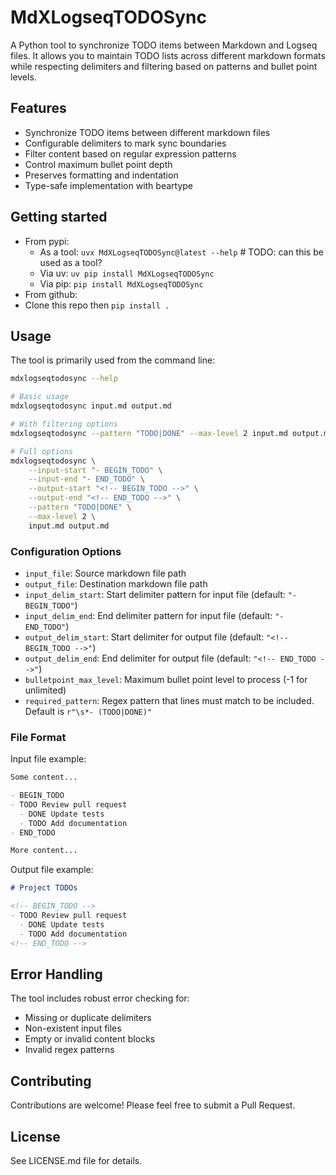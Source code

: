 # MdXLogseqTODOSync

A Python tool to synchronize TODO items between Markdown and Logseq files. It allows you to maintain TODO lists across different markdown formats while respecting delimiters and filtering based on patterns and bullet point levels.

## Features

- Synchronize TODO items between different markdown files
- Configurable delimiters to mark sync boundaries
- Filter content based on regular expression patterns
- Control maximum bullet point depth
- Preserves formatting and indentation
- Type-safe implementation with beartype

## Getting started
* From pypi:
    * As a tool: `uvx MdXLogseqTODOSync@latest --help`  # TODO: can this be used as a tool?
    * Via uv: `uv pip install MdXLogseqTODOSync`
    * Via pip: `pip install MdXLogseqTODOSync`
* From github:
* Clone this repo then `pip install .`

## Usage

The tool is primarily used from the command line:

```bash
mdxlogseqtodosync --help

# Basic usage
mdxlogseqtodosync input.md output.md

# With filtering options
mdxlogseqtodosync --pattern "TODO|DONE" --max-level 2 input.md output.md

# Full options
mdxlogseqtodosync \
    --input-start "- BEGIN_TODO" \
    --input-end "- END_TODO" \
    --output-start "<!-- BEGIN_TODO -->" \
    --output-end "<!-- END_TODO -->" \
    --pattern "TODO|DONE" \
    --max-level 2 \
    input.md output.md
```

### Configuration Options

- `input_file`: Source markdown file path
- `output_file`: Destination markdown file path
- `input_delim_start`: Start delimiter pattern for input file (default: `"- BEGIN_TODO"`)
- `input_delim_end`: End delimiter pattern for input file (default: `"- END_TODO"`)
- `output_delim_start`: Start delimiter for output file (default: `"<!-- BEGIN_TODO -->"`)
- `output_delim_end`: End delimiter for output file (default: `"<!-- END_TODO -->"`)
- `bulletpoint_max_level`: Maximum bullet point level to process (-1 for unlimited)
- `required_pattern`: Regex pattern that lines must match to be included. Default is `r"\s*- (TODO|DONE)"`

### File Format

Input file example:
```markdown
Some content...

- BEGIN_TODO
- TODO Review pull request
  - DONE Update tests
  - TODO Add documentation
- END_TODO

More content...
```

Output file example:
```markdown
# Project TODOs

<!-- BEGIN_TODO -->
- TODO Review pull request
  - DONE Update tests
  - TODO Add documentation
<!-- END_TODO -->
```

## Error Handling

The tool includes robust error checking for:
- Missing or duplicate delimiters
- Non-existent input files
- Empty or invalid content blocks
- Invalid regex patterns

## Contributing

Contributions are welcome! Please feel free to submit a Pull Request.

## License

See LICENSE.md file for details.
